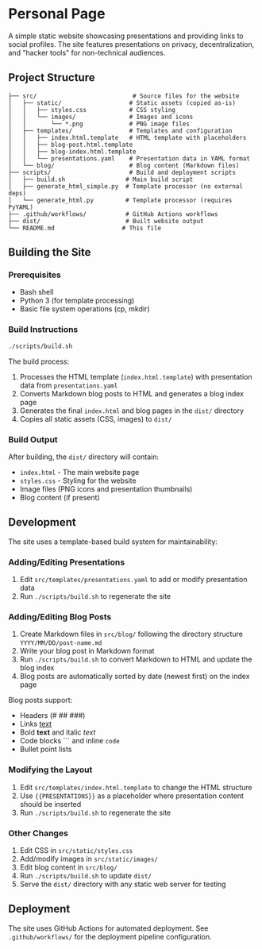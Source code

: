 # Personal Page

A simple static website showcasing presentations and providing links to social profiles. The site features presentations on privacy, decentralization, and "hacker tools" for non-technical audiences.

## Project Structure

```
├── src/                           # Source files for the website
│   ├── static/                   # Static assets (copied as-is)
│   │   ├── styles.css            # CSS styling
│   │   └── images/               # Images and icons
│   │       └── *.png             # PNG image files
│   ├── templates/                # Templates and configuration
│   │   ├── index.html.template   # HTML template with placeholders
│   │   ├── blog-post.html.template
│   │   ├── blog-index.html.template
│   │   └── presentations.yaml    # Presentation data in YAML format
│   └── blog/                     # Blog content (Markdown files)
├── scripts/                      # Build and deployment scripts
│   ├── build.sh                 # Main build script
│   ├── generate_html_simple.py  # Template processor (no external deps)
│   └── generate_html.py         # Template processor (requires PyYAML)
├── .github/workflows/           # GitHub Actions workflows
├── dist/                        # Built website output
└── README.md                   # This file
```

## Building the Site

### Prerequisites

- Bash shell
- Python 3 (for template processing)
- Basic file system operations (cp, mkdir)

### Build Instructions

```bash
./scripts/build.sh
```

The build process:
1. Processes the HTML template (`index.html.template`) with presentation data from `presentations.yaml`
2. Converts Markdown blog posts to HTML and generates a blog index page
3. Generates the final `index.html` and blog pages in the `dist/` directory
4. Copies all static assets (CSS, images) to `dist/`

### Build Output

After building, the `dist/` directory will contain:
- `index.html` - The main website page
- `styles.css` - Styling for the website
- Image files (PNG icons and presentation thumbnails)
- Blog content (if present)

## Development

The site uses a template-based build system for maintainability:

### Adding/Editing Presentations

1. Edit `src/templates/presentations.yaml` to add or modify presentation data
2. Run `./scripts/build.sh` to regenerate the site

### Adding/Editing Blog Posts

1. Create Markdown files in `src/blog/` following the directory structure `YYYY/MM/DD/post-name.md`
2. Write your blog post in Markdown format
3. Run `./scripts/build.sh` to convert Markdown to HTML and update the blog index
4. Blog posts are automatically sorted by date (newest first) on the index page

Blog posts support:
- Headers (# ## ###)
- Links [text](url)
- Bold **text** and italic *text*
- Code blocks ``` and inline `code`
- Bullet point lists

### Modifying the Layout

1. Edit `src/templates/index.html.template` to change the HTML structure
2. Use `{{PRESENTATIONS}}` as a placeholder where presentation content should be inserted
3. Run `./scripts/build.sh` to regenerate the site

### Other Changes

1. Edit CSS in `src/static/styles.css`
2. Add/modify images in `src/static/images/`
3. Edit blog content in `src/blog/`
4. Run `./scripts/build.sh` to update `dist/`
5. Serve the `dist/` directory with any static web server for testing

## Deployment

The site uses GitHub Actions for automated deployment. See `.github/workflows/` for the deployment pipeline configuration.